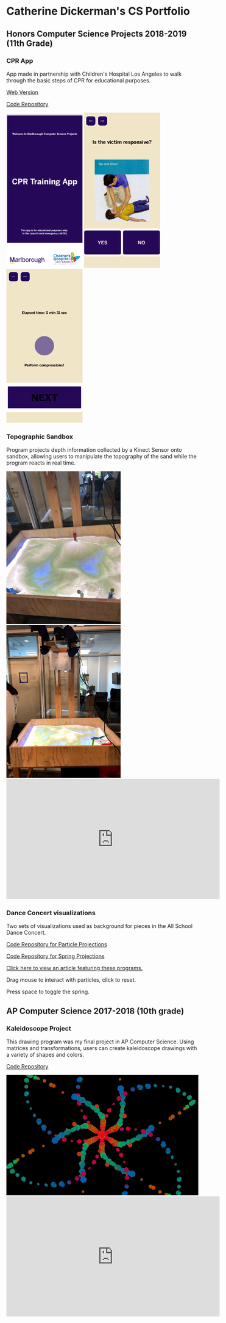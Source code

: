 <script type="text/javascript" src="processing.js"></script>

# Catherine Dickerman's CS Portfolio


## Honors Computer Science Projects 2018-2019 (11th Grade)

### CPR App
App made in partnership with Children's Hospital Los Angeles to walk through the basic steps of CPR for educational purposes.

<a href="https://kyrakraft.github.io/cprtrainingapp/" target="_blank">Web Version</a>

<a href="https://github.com/kyrakraft/cprtrainingapp" target="_blank">Code Repository</a>

<img src="pics/cpr1.png" width="200">
<img src="pics/cpr3.png" width="200">
<img src="pics/cpr4.png" width="200">

### Topographic Sandbox
Program projects depth information collected by a Kinect Sensor onto sandbox, allowing users to manipulate the topography of the sand while the program reacts in real time.

<img src="pics/IMG_6428.jpg" width ="300">
<img src="pics/IMG_6431.jpg" width ="300">


<iframe width="560" height="315" src="https://www.youtube.com/embed/68YPFD68sAU" frameborder="0" allow="accelerometer; autoplay; encrypted-media; gyroscope; picture-in-picture" allowfullscreen></iframe>


### Dance Concert visualizations
Two sets of visualizations used as background for pieces in the All School Dance Concert.

<a href="https://github.com/cdickerman/portfolio/tree/master/danceprojection_web" target="_blank">Code Repository for Particle Projections</a>

<a href="https://github.com/cdickerman/portfolio/tree/master/SpringAnimationCopy" target="_blank">Code Repository for Spring Projections</a>

<a href="http://stem.marlborough.org/blog/dance-projections/" target="_blank">Click here to view an article featuring these programs.</a>

<script src="processing.min.js"></script>
<canvas data-processing-sources="danceprojection_web/danceprojection_web.pde danceprojection_web/Particle.pde"></canvas>

Drag mouse to interact with particles, click to reset.

<script src="processing.min.js"></script>
<canvas data-processing-sources="SpringAnimationCopy/Ball.pde SpringAnimationCopy/Spring.pde SpringAnimationCopy/SpringAnimation.pde"></canvas>

Press space to toggle the spring.

## AP Computer Science 2017-2018 (10th grade)

### Kaleidoscope Project

This drawing program was my final project in AP Computer Science. Using matrices and transformations, users can create kaleidoscope drawings with a variety of shapes and colors.

<a href="https://github.com/cdickerman/portfolio/tree/master/Project" target="_blank">Code Repository</a>

<img src="pics/screen-0447.png">


<iframe width="560" height="315" src="https://www.youtube.com/embed/WBvAJnky35o" frameborder="0" allow="accelerometer; autoplay; encrypted-media; gyroscope; picture-in-picture" allowfullscreen></iframe>


<!--
<script src="processing.min.js"></script>
<canvas data-processing-sources="Project/Project.pde Project/Polygon.pde Project/Ball.pde Project/Drawable.pde" style="display:block; margin-left:auto; margin-right:auto;"></canvas>
-->
